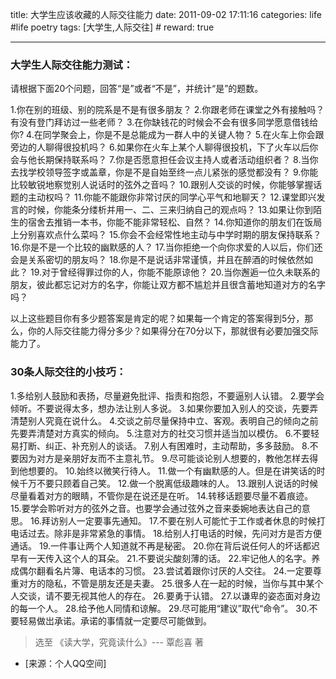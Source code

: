 title: 大学生应该收藏的人际交往能力 
date: 2011-09-02 17:11:16
categories: life #life poetry
tags: [大学生,人际交往]  # <!--more-->
reward: true

---


### 大学生人际交往能力测试：
请根据下面20个问题，回答“是”或者“不是”，并统计“是”的题数。

<!--more-->

1.你在别的班级、别的院系是不是有很多朋友？
2.你跟老师在课堂之外有接触吗？有没有登门拜访过一些老师？
3.在你缺钱花的时候会不会有很多同学愿意借钱给你?
4.在同学聚会上，你是不是总能成为一群人中的关键人物？
5.在火车上你会跟旁边的人聊得很投机吗？
6.如果你在火车上某个人聊得很投机，下了火车以后你会与他长期保持联系吗？
7.你是否愿意担任会议主持人或者活动组织者？
8.当你去找学校领导签字或盖章，你是不是自始至终一点儿紧张的感觉都没有？
9.你能比较敏锐地察觉别人说话时的弦外之音吗？
10.跟别人交谈的时候，你能够掌握话题的主动权吗？
11.你能不能跟你非常讨厌的同学心平气和地聊天？
12.课堂即兴发言的时候，你能条分缕析并用一、二、三来归纳自己的观点吗？
13.如果让你到陌生的宿舍去推销一本书，你能不能非常轻松、自然？
14.你知道你的朋友们在饭局上分别喜欢点什么菜吗？
15.你会不会经常性地主动与中学时期的朋友保持联系？
16.你是不是一个比较的幽默感的人？
17.当你拒绝一个向你求爱的人以后，你们还会是关系密切的朋友吗？
18.你是不是说话非常谨慎，并且在醉酒的时候依然如此？
19.对于曾经得罪过你的人，你能不能原谅他？
20.当你邂逅一位久未联系的朋友，彼此都忘记对方的名字，你能让双方都不尴尬并且很含蓄地知道对方的名字吗？
 
以上这些题目你有多少题答案是肯定的呢？如果每一个肯定的答案得到5分，那么，你的人际交往能力得分多少？如果得分在70分以下，那就很有必要加强交际能力了。
 
 
 
### 30条人际交往的小技巧：
1.多给别人鼓励和表扬，尽量避免批评、指责和抱怨，不要逼别人认错。
2.要学会倾听。不要说得太多，想办法让别人多说。
3.如果你要加入别人的交谈，先要弄清楚别人究竟在说什么。
4.交谈之前尽量保持中立、客观。表明自己的倾向之前先要弄清楚对方真实的倾向。
5.注意对方的社交习惯并适当加以模仿。
6.不要轻易打断、纠正、补充别人的谈话。
7.别人有困难时，主动帮助，多多鼓励。
8.不要因为对方是亲朋好友而不主意礼节。
9.尽可能谈论别人想要的，教他怎样去得到他想要的。
10.始终以微笑行待人。
11.做一个有幽默感的人。但是在讲笑话的时候千万不要只顾着自己笑。
12.做一个脱离低级趣味的人。
13.跟别人说话的时候尽量看着对方的眼睛，不管你是在说还是在听。
14.转移话题要尽量不着痕迹。
15.要学会聆听对方的弦外之音。也要学会通过弦外之音来委婉地表达自己的意思。
16.拜访别人一定要事先通知。
17.不要在别人可能忙于工作或者休息的时候打电话过去。除非是非常紧急的事情。
18.给别人打电话的时候，先问对方是否方便通话。
19.一件事让两个人知道就不再是秘密。
20.你在背后说任何人的坏话都迟早有一天传入这个人的耳朵。
21.不要说尖酸刻薄的话。
22.牢记他人的名字。养成偶尔翻看名片簿、电话本的习惯。
23.尝试着跟你讨厌的人交往。
24.一定要尊重对方的隐私，不管是朋友还是夫妻。
25.很多人在一起的时候，当你与其中某个人交谈，请不要无视其他人的存在。
26.要勇于认错。
27.以谦卑的姿态面对身边的每一个人。
28.给予他人同情和谅解。
29.尽可能用“建议”取代“命令”。
30.不要轻易做岀承诺。承诺的事情就一定要尽可能做到。
 
> 选至 《读大学，究竟读什么》--- 覃彪喜 著


- [来源：个人QQ空间]
